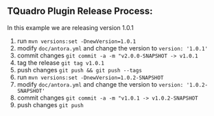 ## TQuadro Plugin Release Process:
In this example we are releasing version 1.0.1

1) run `mvn versions:set -DnewVersion=1.0.1` 
2) modify `doc/antora.yml` and change the version to `version: '1.0.1'`
3) commit changes `git commit -a -m "v2.0.0-SNAPSHOT -> v1.0.1`
4) tag the release `git tag v1.0.1`
5) push changes `git push && git push --tags`
6) run `mvn versions:set -DnewVersion=1.0.2-SNAPSHOT` 
7) modify `doc/antora.yml` and change the version to `version: '1.0.2-SNAPSHOT'`
8) commit changes `git commit -a -m "v1.0.1 -> v1.0.2-SNAPSHOT`
9) push changes `git push`
